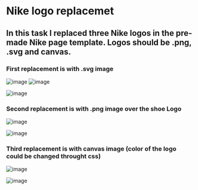 # <h1>Nike logo replacemet</h1>
<h2>In this task I replaced three Nike logos in the pre-made Nike page template. Logos should be .png, .svg and canvas.</h2>

<h3>First replacement is with .svg image</h3>

![image](https://github.com/user-attachments/assets/cb70758c-8f3d-417d-a71f-dfc56f542205)
![image](https://github.com/user-attachments/assets/c971bc0f-1e5d-4f1a-9cb9-fb9af3abbf05)


![image](https://github.com/user-attachments/assets/1cf671d1-7f9f-4be6-8d36-51e3dd138845)



<h3>Second replacement is with .png image over the shoe Logo</h3>

![image](https://github.com/user-attachments/assets/985998d4-95aa-4379-a35a-0433a48f3791)

![image](https://github.com/user-attachments/assets/7b0af95f-76ea-40c8-92c9-74ffb63b5c76)


<h3>Third replacement is with canvas image (color of the logo could be changed throught css)</h3>

![image](https://github.com/user-attachments/assets/01ce9bd3-78e8-41a8-93c9-7d39795c7a91)

![image](https://github.com/user-attachments/assets/624ade72-c0e1-4c7c-9820-6b81a5d9ffa9)
